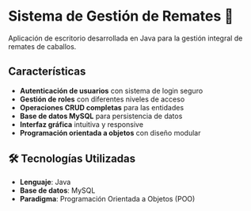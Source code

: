 # Sistema de Gestión de Remates 🏇

Aplicación de escritorio desarrollada en Java para la gestión integral de remates de caballos. 

## Características

- **Autenticación de usuarios** con sistema de login seguro
- **Gestión de roles** con diferentes niveles de acceso
- **Operaciones CRUD completas** para las entidades
- **Base de datos MySQL** para persistencia de datos
- **Interfaz gráfica** intuitiva y responsive
- **Programación orientada a objetos** con diseño modular

## 🛠️ Tecnologías Utilizadas

- **Lenguaje**: Java
- **Base de datos**: MySQL
- **Paradigma**: Programación Orientada a Objetos (POO)

